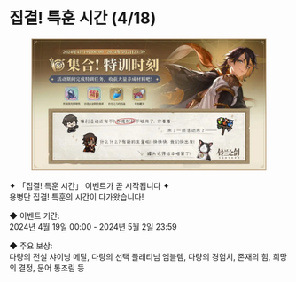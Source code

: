 # 집결! 특훈 시간 (4/18)

<figure><img src="../../.gitbook/assets/FvmdBqjS_xNfXECjEJqYzAPRMf4h.webp" alt=""><figcaption></figcaption></figure>

✦ 「집결! 특훈 시간」 이벤트가 곧 시작됩니다 ✦\
용병단 집결! 특훈의 시간이 다가왔습니다!

◆ 이벤트 기간:\
2024년 4월 19일 00:00 - 2024년 5월 2일 23:59

◆ 주요 보상:\
다량의 전설 샤이닝 메탈, 다량의 선택 플래티넘 엠블렘, 다량의 경험치, 존재의 힘, 희망의 결정, 문어 통조림 등
